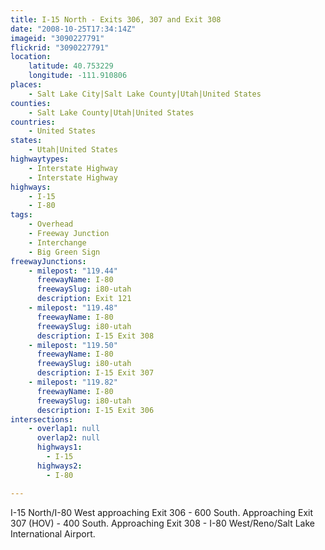 ```yaml
---
title: I-15 North - Exits 306, 307 and Exit 308
date: "2008-10-25T17:34:14Z"
imageid: "3090227791"
flickrid: "3090227791"
location:
    latitude: 40.753229
    longitude: -111.910806
places:
    - Salt Lake City|Salt Lake County|Utah|United States
counties:
    - Salt Lake County|Utah|United States
countries:
    - United States
states:
    - Utah|United States
highwaytypes:
    - Interstate Highway
    - Interstate Highway
highways:
    - I-15
    - I-80
tags:
    - Overhead
    - Freeway Junction
    - Interchange
    - Big Green Sign
freewayJunctions:
    - milepost: "119.44"
      freewayName: I-80
      freewaySlug: i80-utah
      description: Exit 121
    - milepost: "119.48"
      freewayName: I-80
      freewaySlug: i80-utah
      description: I-15 Exit 308
    - milepost: "119.50"
      freewayName: I-80
      freewaySlug: i80-utah
      description: I-15 Exit 307
    - milepost: "119.82"
      freewayName: I-80
      freewaySlug: i80-utah
      description: I-15 Exit 306
intersections:
    - overlap1: null
      overlap2: null
      highways1:
        - I-15
      highways2:
        - I-80

---
```

I-15 North/I-80 West approaching Exit 306 - 600 South.  Approaching Exit 307 (HOV) - 400 South.  Approaching Exit 308 - I-80 West/Reno/Salt Lake International Airport.